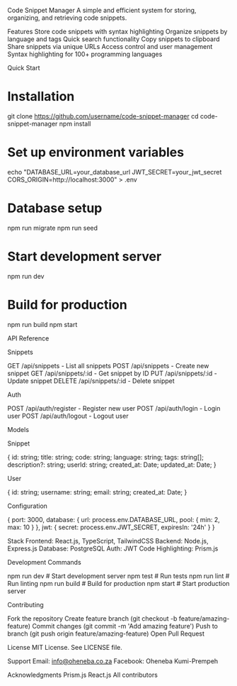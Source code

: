 Code Snippet Manager
A simple and efficient system for storing, organizing, and retrieving code snippets.

Features
Store code snippets with syntax highlighting
Organize snippets by language and tags
Quick search functionality
Copy snippets to clipboard
Share snippets via unique URLs
Access control and user management
Syntax highlighting for 100+ programming languages

Quick Start

# Installation
git clone https://github.com/username/code-snippet-manager
cd code-snippet-manager
npm install

# Set up environment variables
echo "DATABASE_URL=your_database_url
JWT_SECRET=your_jwt_secret
CORS_ORIGIN=http://localhost:3000" > .env

# Database setup
npm run migrate
npm run seed

# Start development server
npm run dev

# Build for production
npm run build
npm start

API Reference

Snippets

GET    /api/snippets         - List all snippets
POST   /api/snippets         - Create new snippet
GET    /api/snippets/:id     - Get snippet by ID
PUT    /api/snippets/:id     - Update snippet
DELETE /api/snippets/:id     - Delete snippet

Auth

POST   /api/auth/register   - Register new user
POST   /api/auth/login      - Login user
POST   /api/auth/logout     - Logout user


Models

Snippet

{
  id: string;
  title: string;
  code: string;
  language: string;
  tags: string[];
  description?: string;
  userId: string;
  created_at: Date;
  updated_at: Date;
}


User

{
  id: string;
  username: string;
  email: string;
  created_at: Date;
}


Configuration

{
  port: 3000,
  database: {
    url: process.env.DATABASE_URL,
    pool: { min: 2, max: 10 }
  },
  jwt: {
    secret: process.env.JWT_SECRET,
    expiresIn: '24h'
  }
}


Stack
Frontend: React.js, TypeScript, TailwindCSS
Backend: Node.js, Express.js
Database: PostgreSQL
Auth: JWT
Code Highlighting: Prism.js



Development Commands

npm run dev          # Start development server
npm test            # Run tests
npm run lint        # Run linting
npm run build       # Build for production
npm start           # Start production server


Contributing

Fork the repository
Create feature branch (git checkout -b feature/amazing-feature)
Commit changes (git commit -m 'Add amazing feature')
Push to branch (git push origin feature/amazing-feature)
Open Pull Request

License
MIT License. See LICENSE file.

Support
Email: info@oheneba.co.za
Facebook: Oheneba Kumi-Prempeh

Acknowledgments
Prism.js
React.js
All contributors

